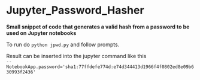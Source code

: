 # Jupyter_Password_Hasher
**Small snippet of code that generates a valid hash from a password to be used on Jupyter notebooks**

To run do `python jpwd.py` and follow prompts.

Result can be inserted into the jupyter command like this       
`--NotebookApp.password='sha1:77ffdefe774d:e74d344413d1966f4f0802ed8e09b630993f2436'`
